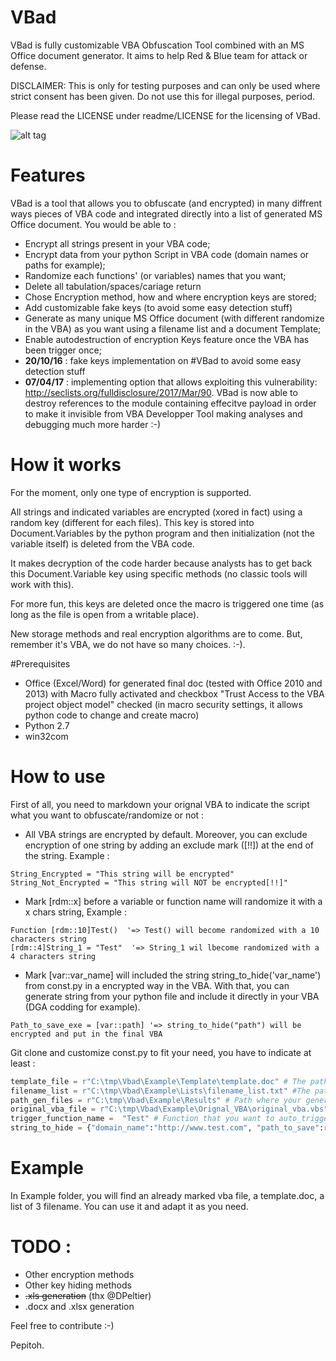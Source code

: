 # VBad
VBad is fully customizable VBA Obfuscation Tool combined with an MS Office document generator. It aims to help Red & Blue team for attack or defense.

DISCLAIMER: This is only for testing purposes and can only be used where strict consent has been given. Do not use this for illegal purposes, period. 

Please read the LICENSE under readme/LICENSE for the licensing of VBad.

![alt tag](https://raw.githubusercontent.com/Pepitoh/VBad/master/Example/screen_vbad.PNG)

# Features
VBad is a tool that allows you to obfuscate (and encrypted) in many diffrent ways pieces of VBA code and integrated directly into a list of generated MS Office document. You would be able to : 
* Encrypt all strings present in your VBA code;
* Encrypt data from your python Script in VBA code (domain names or paths for example);
* Randomize each functions' (or variables) names that you want;
* Delete all tabulation/spaces/cariage return
* Chose Encryption method, how and where encryption keys are stored;
* Add customizable fake keys (to avoid some easy detection stuff)
* Generate as many unique MS Office document (with different randomize in the VBA) as you want using a filename list and a document Template;
* Enable autodestruction of encryption Keys feature once the VBA has been trigger once; 
* **20/10/16** : fake keys implementation on #VBad to avoid some easy detection stuff
* **07/04/17** : implementing option that allows exploiting this vulnerability: http://seclists.org/fulldisclosure/2017/Mar/90. VBad is now able to destroy references to the module containing effecitve payload in order to make it invisible from VBA Developper Tool making analyses and debugging much more harder :-)


# How it works
For the moment, only one type of encryption is supported. 

All strings and indicated variables are encrypted (xored in fact) using a random key (different for each files). This key is stored into Document.Variables by the python program and then initialization (not the variable itself) is deleted from the VBA code. 

It makes decryption of the code harder because analysts has to get back this Document.Variable key using specific methods (no classic tools will work with this). 

For more fun, this keys are deleted once the macro is triggered one time (as long as the file is open from a writable place). 

New storage methods and real encryption algorithms are to come. But, remember it's VBA, we do not have so many choices. :-).

#Prerequisites
* Office (Excel/Word) for generated final doc (tested with  Office 2010 and 2013) with Macro fully activated and checkbox "Trust Access to the VBA project object model" checked (in macro security settings, it allows python code to change and create macro)  
* Python 2.7 
* win32com

# How to use 

First of all, you need to markdown your orignal VBA to indicate the script what you want to obfuscate/randomize or not :
* All VBA strings are encrypted by default. Moreover, you can exclude encryption of one string by adding an exclude mark ([!!]) at the end of the string. Example :
```vbs
String_Encrypted = "This string will be encrypted"
String_Not_Encrypted = "This string will NOT be encrypted[!!]"
````
* Mark [rdm::x] before a variable or function name will randomize it with a x chars string, Example :
```vbs
Function [rdm::10]Test()  '=> Test() will become randomized with a 10 characters string
[rdm::4]String_1 = "Test"  '=> String_1 wil lbecome randomized with a 4 characters string
``` 
* Mark [var::var_name] will included the string string_to_hide('var_name') from const.py in a encrypted way in the VBA. With that, you can generate string from your python file and include it directly in your VBA (DGA codding for example).
```vbs
Path_to_save_exe = [var::path] '=> string_to_hide("path") will be encrypted and put in the final VBA
``` 
Git clone and customize const.py to fit your need, you have to indicate at least : 
```python
template_file = r"C:\tmp\Vbad\Example\Template\template.doc" # The path to the template Office document you want to use to generate your files
filename_list = r"C:\tmp\Vbad\Example\Lists\filename_list.txt" #The path to the file that contains a list of different filenames you want to use for your generated files
path_gen_files = r"C:\tmp\Vbad\Example\Results" # Path where your generated Office documents will be saved
original_vba_file = r"C:\tmp\Vbad\Example\Orignal_VBA\original_vba.vbs" # The orignal VBA file you want to include, randomize and obfuscate in your malicious documents
trigger_function_name =  "Test" # Function that you want to auto_trigger (in your original_vba_file)
string_to_hide = {"domain_name":"http://www.test.com", "path_to_save":r"C:\tmp\toto"} #Strings that you want to add in your 
```




# Example 
In Example folder, you will find an already marked vba file, a template.doc, a list of 3 filename. You can use it and adapt it as you need.

# TODO : 
* Other encryption methods
* Other key hiding methods 
* ~~.xls generation~~ (thx @DPeltier)
* .docx and .xlsx generation

Feel free to contribute :-)

Pepitoh.
